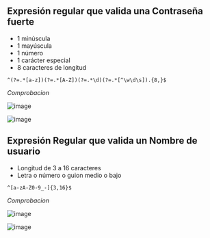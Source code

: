 ## Expresión regular que valida una Contraseña fuerte
- 1 minúscula
- 1 mayúscula
- 1 número
- 1 carácter especial
- 8 caracteres de longitud

~~~
^(?=.*[a-z])(?=.*[A-Z])(?=.*\d)(?=.*[^\w\d\s]).{8,}$
~~~

*Comprobacion*

![image](https://github.com/Marly-R/RepoNuevo/assets/160815306/4145418a-e598-46e9-8054-fee552bf51de)

![image](https://github.com/Marly-R/RepoNuevo/assets/160815306/e2776730-9bbf-461d-ab68-8441c6269962)


## Expresión Regular que valida un Nombre de usuario
- Longitud de 3 a 16 caracteres
- Letra o número o guion medio o bajo

~~~
^[a-zA-Z0-9_-]{3,16}$
~~~

*Comprobacion*

![image](https://github.com/Marly-R/RepoNuevo/assets/160815306/b00212dc-9d84-4611-a5b3-db7e75ed203f)

![image](https://github.com/Marly-R/RepoNuevo/assets/160815306/8d8d9432-d713-4b8c-a30a-a33a2409df27)


